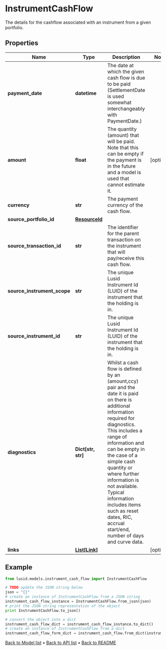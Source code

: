 # InstrumentCashFlow

The details for the cashflow associated with an instrument from a given portfolio.

## Properties
Name | Type | Description | Notes
------------ | ------------- | ------------- | -------------
**payment_date** | **datetime** | The date at which the given cash flow is due to be paid (SettlementDate is used somewhat interchangeably with PaymentDate.) | 
**amount** | **float** | The quantity (amount) that will be paid. Note that this can be empty if the payment is in the future and a model is used that cannot estimate it. | [optional] 
**currency** | **str** | The payment currency of the cash flow. | 
**source_portfolio_id** | [**ResourceId**](ResourceId.md) |  | 
**source_transaction_id** | **str** | The identifier for the parent transaction on the instrument that will pay/receive this cash flow. | 
**source_instrument_scope** | **str** | The unique Lusid Instrument Id (LUID) of the instrument that the holding is in. | 
**source_instrument_id** | **str** | The unique Lusid Instrument Id (LUID) of the instrument that the holding is in. | 
**diagnostics** | **Dict[str, str]** | Whilst a cash flow is defined by an (amount,ccy) pair and the date it is paid on there is additional information required for diagnostics. This includes a range of information and can be empty in the case of a simple cash quantity or where further information is not available. Typical information includes items such as reset dates, RIC, accrual start/end, number of days and curve data. | 
**links** | [**List[Link]**](Link.md) |  | [optional] 

## Example

```python
from lusid.models.instrument_cash_flow import InstrumentCashFlow

# TODO update the JSON string below
json = "{}"
# create an instance of InstrumentCashFlow from a JSON string
instrument_cash_flow_instance = InstrumentCashFlow.from_json(json)
# print the JSON string representation of the object
print InstrumentCashFlow.to_json()

# convert the object into a dict
instrument_cash_flow_dict = instrument_cash_flow_instance.to_dict()
# create an instance of InstrumentCashFlow from a dict
instrument_cash_flow_form_dict = instrument_cash_flow.from_dict(instrument_cash_flow_dict)
```
[Back to Model list](../README.md#documentation-for-models) &#8226; [Back to API list](../README.md#documentation-for-api-endpoints) &#8226; [Back to README](../README.md)


